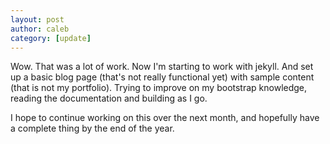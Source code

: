 ```yaml
---
layout: post
author: caleb
category: [update]
---
```

Wow. That was a lot of work. Now I'm starting to work with jekyll. And set up a basic blog page (that's not really functional yet) with sample content (that is not my portfolio). Trying to improve on my bootstrap knowledge, reading the documentation and building as I go.

I hope to continue working on this over the next month, and hopefully have a complete thing by the end of the year.
